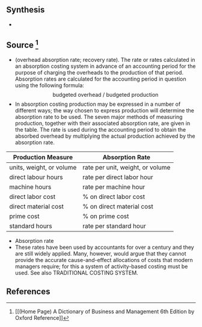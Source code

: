 ## Synthesis
- 
## Source [^1]
- (overhead absorption rate; recovery rate). The rate or rates calculated in an absorption costing system in advance of an accounting period for the purpose of charging the overheads to the production of that period. Absorption rates are calculated for the accounting period in question using the following formula: $$\text{budgeted overhead / budgeted production}$$
- In absorption costing production may be expressed in a number of different ways; the way chosen to express production will determine the absorption rate to be used. The seven major methods of measuring production, together with their associated absorption rate, are given in the table. The rate is used during the accounting period to obtain the absorbed overhead by multiplying the actual production achieved by the absorption rate.

| Production Measure       | Absorption Rate                  |
| ------------------------ | -------------------------------- |
| units, weight, or volume | rate per unit, weight, or volume |
| direct labour hours      | rate per direct labor hour       |
| machine hours            | rate per machine hour            |
| direct labor cost        | % on direct labor cost           |
| direct material cost     | % on direct material cost        |
| prime cost               | % on prime cost                  |
| standard hours           | rate per standard hour           |
- Absorption rate
- These rates have been used by accountants for over a century and they are still widely applied. Many, however, would argue that they cannot provide the accurate cause-and-effect allocations of costs that modern managers require; for this a system of activity-based costing must be used. See also TRADITIONAL COSTING SYSTEM.
## References

[^1]: [[(Home Page) A Dictionary of Business and Management 6th Edition by Oxford Reference]]